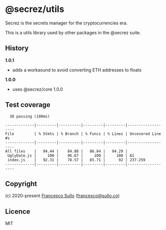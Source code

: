 # @secrez/utils

Secrez is the secrets manager for the cryptocurrencies era.

This is a utils library used by other packages in the @secrez suite.


## History

__1.0.1__
* adds a workaound to avoid converting ETH addresses to floats

__1.0.0__
* uses @secrez/core 1.0.0

## Test coverage

```
  38 passing (180ms)

-------------|---------|----------|---------|---------|-------------------
File         | % Stmts | % Branch | % Funcs | % Lines | Uncovered Line #s 
-------------|---------|----------|---------|---------|-------------------
All files    |   94.44 |    84.88 |   86.84 |   94.29 |                   
 UglyDate.js |     100 |    96.67 |     100 |     100 | 61                
 index.js    |   92.31 |    78.57 |   85.71 |      92 | 237-259           
-------------|---------|----------|---------|---------|-------------------
```

## Copyright

(c) 2020-present [Francesco Sullo](https://francesco.sullo.co) (<francesco@sullo.co>)

## Licence

MIT
